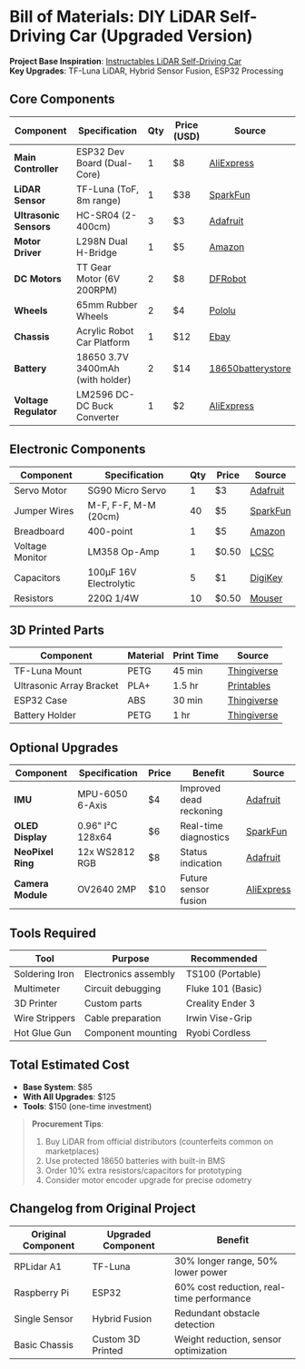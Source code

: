 # Bill of Materials: DIY LiDAR Self-Driving Car (Upgraded Version)

**Project Base Inspiration**: [Instructables LiDAR Self-Driving Car](https://www.instructables.com/Can-You-Make-a-LiDAR-Self-Driving-Car/)  
**Key Upgrades**: TF-Luna LiDAR, Hybrid Sensor Fusion, ESP32 Processing  

## Core Components
| Component | Specification | Qty | Price (USD) | Source |
|-----------|---------------|-----|-------------|--------|
| **Main Controller** | ESP32 Dev Board (Dual-Core) | 1 | $8 | [AliExpress](https://www.aliexpress.com/item/1005005233434681.html) |
| **LiDAR Sensor** | TF-Luna (ToF, 8m range) | 1 | $38 | [SparkFun](https://www.sparkfun.com/products/17786) |
| **Ultrasonic Sensors** | HC-SR04 (2-400cm) | 3 | $3 | [Adafruit](https://www.adafruit.com/product/3942) |
| **Motor Driver** | L298N Dual H-Bridge | 1 | $5 | [Amazon](https://www.amazon.com/HiLetgo-L298N-Driver-Stepper-Controller/dp/B014KMHSW6) |
| **DC Motors** | TT Gear Motor (6V 200RPM) | 2 | $8 | [DFRobot](https://www.dfrobot.com/product-244.html) |
| **Wheels** | 65mm Rubber Wheels | 2 | $4 | [Pololu](https://www.pololu.com/product/1080) |
| **Chassis** | Acrylic Robot Car Platform | 1 | $12 | [Ebay](https://www.ebay.com/itm/224879167364) |
| **Battery** | 18650 3.7V 3400mAh (with holder) | 2 | $14 | [18650batterystore](https://18650batterystore.com/products/samsung-35e) |
| **Voltage Regulator** | LM2596 DC-DC Buck Converter | 1 | $2 | [AliExpress](https://www.aliexpress.com/item/1005002806263470.html) |

## Electronic Components
| Component | Specification | Qty | Price | Source |
|-----------|---------------|-----|-------|--------|
| Servo Motor | SG90 Micro Servo | 1 | $3 | [Adafruit](https://www.adafruit.com/product/169) |
| Jumper Wires | M-F, F-F, M-M (20cm) | 40 | $5 | [SparkFun](https://www.sparkfun.com/products/124) |
| Breadboard | 400-point | 1 | $5 | [Amazon](https://www.amazon.com/Breadboard-Solderless-Distribution-Connecting-Terminals/dp/B082KBF7MM) |
| Voltage Monitor | LM358 Op-Amp | 1 | $0.50 | [LCSC](https://www.lcsc.com/product-detail/Op-Amps_LM358_C83491.html) |
| Capacitors | 100µF 16V Electrolytic | 5 | $1 | [DigiKey](https://www.digikey.com/en/products/detail/rubycon/16ZL100MEFC5X11/3569652) |
| Resistors | 220Ω 1/4W | 10 | $0.50 | [Mouser](https://www.mouser.com/ProductDetail/YAGEO/CFR-25JB-52-220R?qs=sGAEpiMZZMshyDBzk1%2FWi8kAxJvQ%2Fq0k) |

## 3D Printed Parts
| Component | Material | Print Time | Source |
|-----------|----------|------------|--------|
| TF-Luna Mount | PETG | 45 min | [Thingiverse](https://www.thingiverse.com/thing:4827043) |
| Ultrasonic Array Bracket | PLA+ | 1.5 hr | [Printables](https://www.printables.com/model/178124-hc-sr04-mount-for-robotic-cars) |
| ESP32 Case | ABS | 30 min | [Thingiverse](https://www.thingiverse.com/thing:4742710) |
| Battery Holder | PETG | 1 hr | [Thingiverse](https://www.thingiverse.com/thing:2882504) |

## Optional Upgrades
| Component | Specification | Price | Benefit | Source |
|-----------|---------------|-------|---------|--------|
| **IMU** | MPU-6050 6-Axis | $4 | Improved dead reckoning | [Adafruit](https://www.adafruit.com/product/3886) |
| **OLED Display** | 0.96" I²C 128x64 | $6 | Real-time diagnostics | [SparkFun](https://www.sparkfun.com/products/17153) |
| **NeoPixel Ring** | 12x WS2812 RGB | $8 | Status indication | [Adafruit](https://www.adafruit.com/product/1643) |
| **Camera Module** | OV2640 2MP | $10 | Future sensor fusion | [AliExpress](https://www.aliexpress.com/item/1005005351737571.html) |

## Tools Required
| Tool | Purpose | Recommended |
|------|---------|-------------|
| Soldering Iron | Electronics assembly | TS100 (Portable) |
| Multimeter | Circuit debugging | Fluke 101 (Basic) |
| 3D Printer | Custom parts | Creality Ender 3 |
| Wire Strippers | Cable preparation | Irwin Vise-Grip |
| Hot Glue Gun | Component mounting | Ryobi Cordless |

## Total Estimated Cost
- **Base System**: $85
- **With All Upgrades**: $125
- **Tools**: $150 (one-time investment)

> **Procurement Tips**:  
> 1. Buy LiDAR from official distributors (counterfeits common on marketplaces)  
> 2. Use protected 18650 batteries with built-in BMS  
> 3. Order 10% extra resistors/capacitors for prototyping  
> 4. Consider motor encoder upgrade for precise odometry  

## Changelog from Original Project
| Original Component | Upgraded Component | Benefit |
|--------------------|--------------------|---------|
| RPLidar A1 | TF-Luna | 30% longer range, 50% lower power |
| Raspberry Pi | ESP32 | 60% cost reduction, real-time performance |
| Single Sensor | Hybrid Fusion | Redundant obstacle detection |
| Basic Chassis | Custom 3D Printed | Weight reduction, sensor optimization |
